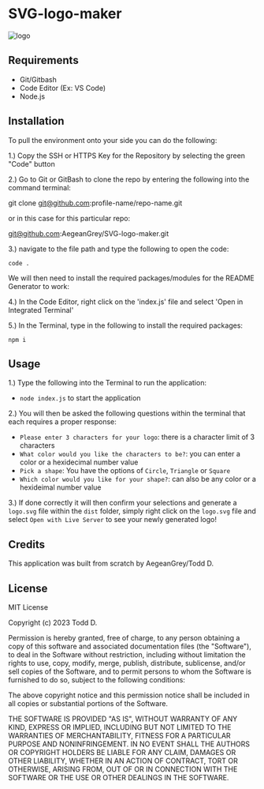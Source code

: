 # SVG-logo-maker

![logo](https://github.com/AegeanGrey/SVG-logo-maker/assets/125229624/f777ea4c-5230-4181-80a8-974c79558b10)

## Requirements
- Git/Gitbash
- Code Editor (Ex: VS Code)
- Node.js

## Installation
To pull the environment onto your side you can do the following:

1.) Copy the SSH or HTTPS Key for the Repository by selecting the green "Code" button

2.) Go to Git or GitBash to clone the repo by entering the following into the command terminal:

git clone git@github.com:profile-name/repo-name.git

or in this case for this particular repo:

git@github.com:AegeanGrey/SVG-logo-maker.git

3.) navigate to the file path and type the following to open the code:

`code .`

We will then need to install the required packages/modules for the README Generator to work:

4.) In the Code Editor, right click on the 'index.js' file and select 'Open in Integrated Terminal'

5.) In the Terminal, type in the following to install the required packages:

`npm i`

## Usage
1.) Type the following into the Terminal to run the application:

- `node index.js` to start the application

2.) You will then be asked the following questions within the terminal that each requires a proper response:

- `Please enter 3 characters for your logo`: there is a character limit of 3 characters
- `What color would you like the characters to be?`: you can enter a color or a hexidecimal number value
- `Pick a shape`: You have the options of `Circle`, `Triangle` or `Square`
- `Which color would you like for your shape?`: can also be any color or a hexideimal number value

3.) If done correctly it will then confirm your selections and generate a `logo.svg` file within the `dist` folder, simply right click on the `logo.svg` file and select `Open with Live Server` to see your newly generated logo! 

## Credits 
This application was built from scratch by AegeanGrey/Todd D.

## License
MIT License

Copyright (c) 2023 Todd D.

Permission is hereby granted, free of charge, to any person obtaining a copy of this software and associated documentation files (the "Software"), to deal in the Software without restriction, including without limitation the rights to use, copy, modify, merge, publish, distribute, sublicense, and/or sell copies of the Software, and to permit persons to whom the Software is furnished to do so, subject to the following conditions:

The above copyright notice and this permission notice shall be included in all copies or substantial portions of the Software.

THE SOFTWARE IS PROVIDED "AS IS", WITHOUT WARRANTY OF ANY KIND, EXPRESS OR IMPLIED, INCLUDING BUT NOT LIMITED TO THE WARRANTIES OF MERCHANTABILITY, FITNESS FOR A PARTICULAR PURPOSE AND NONINFRINGEMENT. IN NO EVENT SHALL THE AUTHORS OR COPYRIGHT HOLDERS BE LIABLE FOR ANY CLAIM, DAMAGES OR OTHER LIABILITY, WHETHER IN AN ACTION OF CONTRACT, TORT OR OTHERWISE, ARISING FROM, OUT OF OR IN CONNECTION WITH THE SOFTWARE OR THE USE OR OTHER DEALINGS IN THE SOFTWARE.

